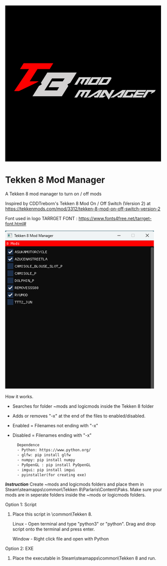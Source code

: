 
![Screenshot of a comment on a GitHub issue showing an image, added in the Markdown, of an Octocat smiling and raising a tentacle.](assest/icon.png)



# Tekken 8 Mod Manager
A Tekken 8 mod manager to turn on / off mods 

Inspired by CDDTreborn's Tekken 8 Mod On / Off Switch (Version 2) at https://tekkenmods.com/mod/3312/tekken-8-mod-on-off-switch-version-2


Font used in logo
TARRGET FONT : https://www.fonts4free.net/tarrget-font.html#


![Screenshot of a comment on a GitHub issue showing an image, added in the Markdown, of an Octocat smiling and raising a tentacle.](screenshot.png)



How it works.
- Searches for folder ~mods and logicmods inside the Tekken 8 folder
- Adds or removes "-x" at the end of the files to enabled/disabled.
- Enabled = Filenames not ending with "-x"
- Disabled = Filenames ending with "-x"

   

        Dependence
        - Python: https://www.python.org/
        - glfw: pip install glfw
        - numpy: pip install numpy
        - PyOpenGL : pip install PyOpenGL
        - imgui: pip install imgui
        - pyinstaller(for creating exe)
      

***Instruction***
Create ~mods and logicmods folders and place them in Steam\steamapps\common\Tekken 8\Parlaris\Content\Paks.
Make sure your mods are in seperate folders inside the ~mods or logicmods folders.

Option 1: Script
1. Place this script in <steamapps>\common\Tekken 8.

   Linux - Open terminal and type "python3" or "python". Drag and drop script onto the terminal and press enter.

   Window - Right click file and open with Python

Option 2: EXE
   1. Place the executable in Steam\steamapps\common\Tekken 8 and run.
   

